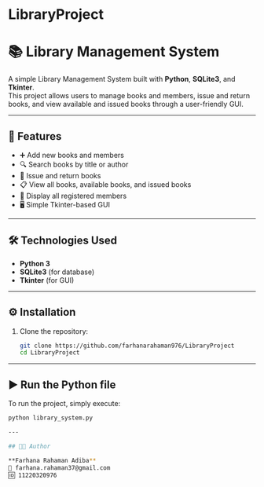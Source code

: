 # LibraryProject
# 📚 Library Management System  

A simple Library Management System built with **Python**, **SQLite3**, and **Tkinter**.  
This project allows users to manage books and members, issue and return books, and view available and issued books through a user-friendly GUI.  

---

## 🚀 Features  

- ➕ Add new books and members  
- 🔍 Search books by title or author  
- 📖 Issue and return books  
- 📋 View all books, available books, and issued books  
- 👥 Display all registered members  
- 🖥️ Simple Tkinter-based GUI  

---

## 🛠️ Technologies Used  

- **Python 3**  
- **SQLite3** (for database)  
- **Tkinter** (for GUI)  

---

## ⚙️ Installation  

1. Clone the repository:  
   ```bash
   git clone https://github.com/farhanarahaman976/LibraryProject
   cd LibraryProject

---

## ▶️ Run the Python file

To run the project, simply execute:

```bash
python library_system.py

---

## 👩‍💻 Author

**Farhana Rahaman Adiba**  
📧 farhana.rahaman37@gmail.com  
🆔 11220320976  


   
